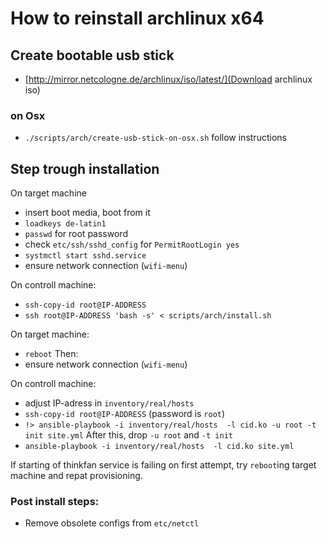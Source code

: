 # How to reinstall archlinux x64

## Create bootable usb stick

- [http://mirror.netcologne.de/archlinux/iso/latest/](Download archlinux iso)

### on Osx

- `./scripts/arch/create-usb-stick-on-osx.sh` follow instructions

## Step trough installation

On target machine
- insert boot media, boot from it
- `loadkeys de-latin1`
- `passwd` for root password
- check `etc/ssh/sshd_config` for `PermitRootLogin yes`
- `systmctl start sshd.service`
- ensure network connection (`wifi-menu`)

On controll machine:
- `ssh-copy-id root@IP-ADDRESS`
- `ssh root@IP-ADDRESS 'bash -s' < scripts/arch/install.sh`

On target machine:
- `reboot`
Then:
- ensure network connection (`wifi-menu`)

On controll machine:
- adjust IP-adress in `inventory/real/hosts`
- `ssh-copy-id root@IP-ADDRESS` (password is `root`)
- `!> ansible-playbook -i inventory/real/hosts  -l cid.ko -u root -t init site.yml`
After this, drop `-u root` and `-t init`
- `ansible-playbook -i inventory/real/hosts  -l cid.ko site.yml`

If starting of thinkfan service is failing on first attempt, try `reboot`ing target machine and repat provisioning.

### Post install steps:

- Remove obsolete configs from `etc/netctl`
